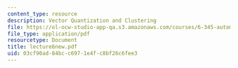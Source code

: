 ```yaml
---
content_type: resource
description: Vector Quantization and Clustering
file: https://ol-ocw-studio-app-qa.s3.amazonaws.com/courses/6-345-automatic-speech-recognition-spring-2003/03cf90ad84bcc6971e4fc8bf26c6fee3_lecture6new.pdf
file_type: application/pdf
resourcetype: Document
title: lecture6new.pdf
uid: 03cf90ad-84bc-c697-1e4f-c8bf26c6fee3
---
```

